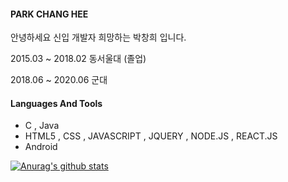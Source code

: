 #### PARK CHANG HEE

안녕하세요 신입 개발자 희망하는 박창희 입니다.

2015.03 ~ 2018.02 동서울대 (졸업)

2018.06 ~ 2020.06 군대 

#### Languages And Tools
 - C , Java
 - HTML5 , CSS , JAVASCRIPT , JQUERY , NODE.JS , REACT.JS
 - Android
 
[![Anurag's github stats](https://github-readme-stats.vercel.app/api?username=AppleTrick)](https://github.com/anuraghazra/github-readme-stats)

